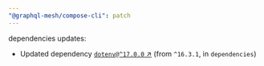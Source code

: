 ```yaml
---
"@graphql-mesh/compose-cli": patch
---
```

dependencies updates:
  - Updated dependency [`dotenv@^17.0.0` ↗︎](https://www.npmjs.com/package/dotenv/v/17.0.0) (from `^16.3.1`, in `dependencies`)
